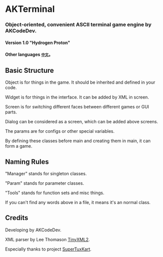 # AKTerminal
### Object-oriented, convenient ASCII terminal game engine by AKCodeDev. 
#### Version 1.0 "Hydrogen Proton"
#### Other languages [`中文`](/README-cn.md)。
## Basic Structure
Object is for things in the game. It should be inherited and defined in your code.

Widget is for things in the interface. It can be added by XML in screen.

Screen is for switching different faces between different games or GUI parts.

Dialog can be considered as a screen, which can be added above screens.

The params are for configs or other special variables.

By defining these classes before main and creating them in main, it can form a game.
## Naming Rules
"Manager" stands for singleton classes.

"Param" stands for parameter classes.

"Tools" stands for function sets and misc things.

If you can't find any words above in a file, it means it's an normal class.
## Credits
Developing by AKCodeDev.

XML parser by Lee Thomason [TinyXML2](https://github.com/leethomason/tinyxml2).

Especially thanks to project [SuperTuxKart](https://supertuxkart.net/).
